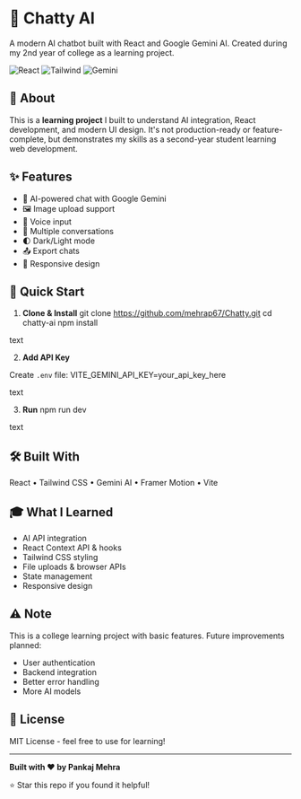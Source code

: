 # 🤖 Chatty AI

A modern AI chatbot built with React and Google Gemini AI. Created during my 2nd year of college as a learning project.

![React](https://img.shields.io/badge/React-18-blue) ![Tailwind](https://img.shields.io/badge/Tailwind-3.4-cyan) ![Gemini](https://img.shields.io/badge/Gemini-2.5-orange)

## 📌 About

This is a **learning project** I built to understand AI integration, React development, and modern UI design. It's not production-ready or feature-complete, but demonstrates my skills as a second-year student learning web development.

## ✨ Features

- 💬 AI-powered chat with Google Gemini
- 🖼️ Image upload support
- 🎤 Voice input
- 💾 Multiple conversations
- 🌓 Dark/Light mode
- 📤 Export chats
- 📱 Responsive design

## 🚀 Quick Start

1. **Clone & Install**
git clone https://github.com/mehrap67/Chatty.git
cd chatty-ai
npm install

text

2. **Add API Key**

Create `.env` file:
VITE_GEMINI_API_KEY=your_api_key_here

text

3. **Run**
npm run dev

text

## 🛠️ Built With

React • Tailwind CSS • Gemini AI • Framer Motion • Vite

## 🎓 What I Learned

- AI API integration
- React Context API & hooks
- Tailwind CSS styling
- File uploads & browser APIs
- State management
- Responsive design

## ⚠️ Note

This is a college learning project with basic features. Future improvements planned:
- User authentication
- Backend integration
- Better error handling
- More AI models

## 📄 License

MIT License - feel free to use for learning!

---

**Built with ❤️ by Pankaj Mehra**

⭐ Star this repo if you found it helpful!
